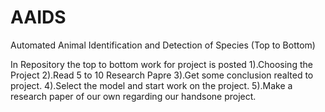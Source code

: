 # AAIDS
Automated Animal Identification and Detection of Species (Top to Bottom)

In Repository the top to bottom work for project is posted 
1).Choosing the Project
2).Read 5 to 10 Research Papre
3).Get some conclusion realted to project.
4).Select the model and start work on the project.
5).Make a research paper of our own regarding our handsone project.
